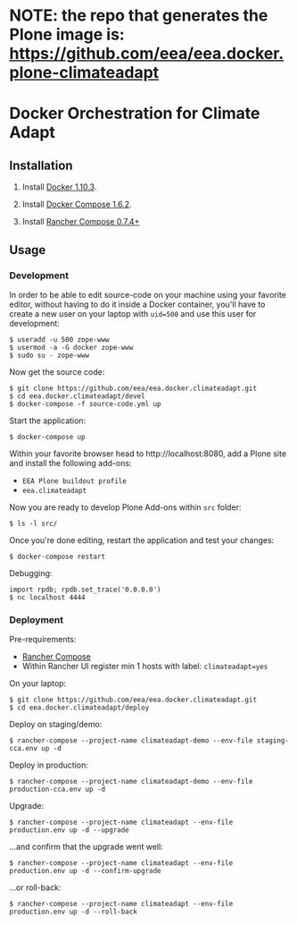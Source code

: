 # NOTE: the repo that generates the Plone image is: https://github.com/eea/eea.docker.plone-climateadapt

# Docker Orchestration for Climate Adapt

## Installation

1. Install [Docker 1.10.3](https://docs.docker.com/engine/installation/linux/centos/).

2. Install [Docker Compose 1.6.2](https://docs.docker.com/compose/install/).

3. Install [Rancher Compose 0.7.4+](http://www.rancher.com)

## Usage

### Development

In order to be able to edit source-code on your machine using your favorite editor, without having to do it inside a Docker container, you'll have to create a new user on your laptop with `uid=500` and use this user for development:

    $ useradd -u 500 zope-www
    $ usermod -a -G docker zope-www
    $ sudo su - zope-www

Now get the source code:

    $ git clone https://github.com/eea/eea.docker.climateadapt.git
    $ cd eea.docker.climateadapt/devel
    $ docker-compose -f source-code.yml up

Start the application:

    $ docker-compose up

Within your favorite browser head to http://localhost:8080,
add a Plone site and install the following add-ons:
* `EEA Plone buildout profile`
* `eea.climateadapt`

Now you are ready to develop Plone Add-ons within `src` folder:

    $ ls -l src/

Once you're done editing, restart the application and test your changes:

    $ docker-compose restart

Debugging:

    import rpdb; rpdb.set_trace('0.0.0.0')
    $ nc localhost 4444

### Deployment

Pre-requirements:

* [Rancher Compose](http://docs.rancher.com/rancher/rancher-compose/)
* Within Rancher UI register min 1 hosts with label: `climateadapt=yes`

On your laptop:

    $ git clone https://github.com/eea/eea.docker.climateadapt.git
    $ cd eea.docker.climateadapt/deploy

Deploy on staging/demo:

    $ rancher-compose --project-name climateadapt-demo --env-file staging-cca.env up -d

Deploy in production:

    $ rancher-compose --project-name climateadapt-demo --env-file production-cca.env up -d

Upgrade:

    $ rancher-compose --project-name climateadapt --env-file production.env up -d --upgrade

...and confirm that the upgrade went well:

    $ rancher-compose --project-name climateadapt --env-file production.env up -d --confirm-upgrade

...or roll-back:

    $ rancher-compose --project-name climateadapt --env-file production.env up -d --roll-back
